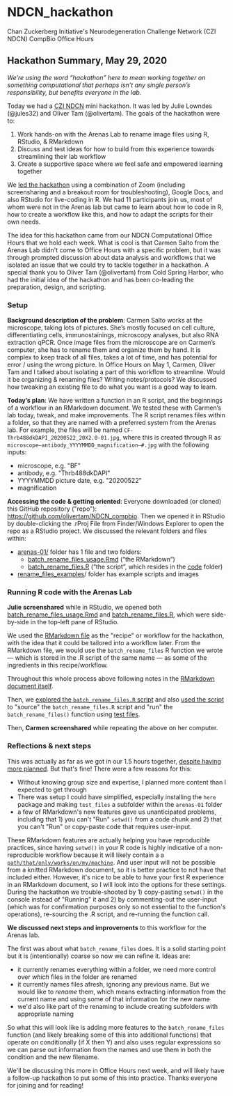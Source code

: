# NDCN_hackathon
Chan Zuckerberg Initiative's Neurodegeneration Challenge Network (CZI NDCN) CompBio Office Hours 

## Hackathon Summary, May 29, 2020
*We’re using the word “hackathon” here to mean working together on something computational that perhaps isn’t any single person’s responsibility, but benefits everyone in the lab.*

Today we had a [CZI NDCN](https://chanzuckerberg.com/science/programs-resources/neurodegeneration-challenge/) mini hackathon. It was led by Julie Lowndes (@jules32) and Oliver Tam (@olivertam). The goals of the hackathon were to:

1. Work hands-on with the Arenas Lab to rename image files using R, RStudio, & RMarkdown 
2. Discuss and test ideas for how to build from this experience towards streamlining their lab workflow
3. Create a supportive space where we feel safe and empowered learning together

We [led the hackathon](https://www.openscapes.org/blog/2020/03/11/how-to-run-a-remote-workshop/) using a combination of Zoom (including screensharing and a breakout room for troubleshooting), Google Docs, and also RStudio for live-coding in R. We had 11 participants join us, most of whom were not in the Arenas lab but came to learn about how to code in R, how to create a workflow like this, and how to adapt the scripts for their own needs. 

The idea for this hackathon came from our NDCN Computational Office Hours that we hold each week. What is cool is that Carmen Salto from the Arenas Lab didn't come to Office Hours with a specific problem, but it was through prompted discussion about data analysis and workflows that we isolated an issue that we could try to tackle together in a hackathon. A special thank you to Oliver Tam (@olivertam) from Cold Spring Harbor, who had the initial idea of the hackathon and has been co-leading the preparation, design, and scripting.


### Setup

**Background description of the problem**: Carmen Salto works at the microscope, taking lots of pictures. She’s mostly focused on cell culture, differentiating cells, immunostainings, microscopy analyses, but also RNA extraction qPCR. Once image files from the microscope are on Carmen’s computer, she has to rename them and organize them by hand. It is complex to keep track of all files, takes a lot of time, and has potential for error / using the wrong picture. In Office Hours on May 1, Carmen, Oliver Tam and I talked about isolating a part of this workflow to streamline. Would it be organizing & renaming files? Writing notes/protocols? We discussed how tweaking an existing file to do what you want is a good way to learn.

**Today’s plan**: We have written a function in an R script, and the beginnings of a workflow in an RMarkdown document. We tested these with Carmen’s lab today, tweak, and make improvements. The R script renames files within a folder, so that they are named with a preferred system from the Arenas lab. For example, the files will be named `CF-Thrb488dkDAPI_20200522_20X2.0-01.jpg`, where this is created through R as `microscope–antibody_YYYYMMDD_magnification–#.jpg` with the following inputs: 
 
- microscope, e.g. "BF"
- antibody, e.g. "Thrb488dkDAPI"
- YYYYMMDD picture date, e.g. "20200522"
- magnification

**Accessing the code & getting oriented**: Everyone downloaded (or cloned) this GitHub repository ("repo"): <https://github.com/olivertam/NDCN_compbio>. Then we opened it in RStudio by double-clicking the .rProj File from Finder/Windows Explorer to open the repo as a RStudio project. We discussed the relevant folders and files within:

- [arenas-01/](https://github.com/olivertam/NDCN_compbio/tree/master/arenas-01) folder has 1 file and two folders:
  - [batch_rename_files_usage.Rmd](https://github.com/olivertam/NDCN_compbio/blob/master/arenas-01/batch_rename_files_usage.Rmd) (“the RMarkdown”)
  - [batch_rename_files.R](https://github.com/olivertam/NDCN_compbio/blob/master/arenas-01/code/batch_rename_files.R) (“the script”, which resides in the [code](https://github.com/olivertam/NDCN_compbio/blob/master/arenas-01/code) folder)
- [rename_files_examples](https://github.com/olivertam/NDCN_compbio/tree/master/arenas-01/rename_files_examples)/ folder has example scripts and images

### Running R code with the Arenas Lab

**Julie screenshared** while in RStudio, we opened both [batch_rename_files_usage.Rmd](https://github.com/olivertam/NDCN_compbio/blob/master/arenas-01/batch_rename_files_usage.Rmd) and [batch_rename_files.R](https://github.com/olivertam/NDCN_compbio/blob/master/arenas-01/code/batch_rename_files.R), which were side-by-side in the top-left pane of RStudio. 

We used the [RMarkdown file](https://github.com/olivertam/NDCN_compbio/blob/master/arenas-01/batch_rename_files_usage.Rmd) as the "recipe" or workflow for the hackathon, with the idea that it could be tailored into a workflow later. From the RMarkdown file, we would use the `batch_rename_files` R function we wrote — which is stored in the .R script of the same name — as some of the ingredients in this recipe/workflow. 

Throughout this whole process above following notes in the [RMarkdown document itself](https://github.com/olivertam/NDCN_compbio/blob/master/arenas-01/batch_rename_files_usage.Rmd#L8). 

Then, we [explored the `batch_rename_files.R` script](https://github.com/olivertam/NDCN_compbio/blob/master/arenas-01/batch_rename_files_usage.Rmd#L20) and also [used the script](https://github.com/olivertam/NDCN_compbio/blob/master/hackathon-arenas/arenas_lab_usage.Rmd#L41) to "source" the `batch_rename_files.R` script and "run" the `batch_rename_files()` function using [test files](https://github.com/olivertam/NDCN_compbio/tree/master/rename_files_examples/test_files). 

Then, **Carmen screenshared** while repeating the above on her computer. 

### Reflections & next steps

This was actually as far as we got in our 1.5 hours together, [despite having more planned](https://github.com/olivertam/NDCN_compbio/blob/master/arenas-01/batch_rename_files_usage.Rmd#L95). But that's fine! There were a few reasons for this: 

- Without knowing group size and expertise, I planned more content than I expected to get through
- There was setup I could have simplified, especially installing the `here` package and making `test_files` a subfolder within the `arenas-01` folder
- a few of RMarkdown's new features gave us unanticipated problems, including that 1) you can't "Run" `setwd()` from a code chunk and 2) that you can't "Run" or copy-paste code that requires user-input. 

These RMarkdown features are actually helping you have reproducible practices, since having `setwd()` in your R code is highly indicative of a non-reproducible workflow because it will likely contain a a [`path/that/only/works/on/my/machine`](https://rstats.wtf/project-oriented-workflow.html#setwd). And user input will not be possible from a knitted RMarkdown document, so it is better practice to not have that included either. However, it's nice to be able to have your first R experience in an RMarkdown document, so I will look into the options for these settings. During the hackathon we trouble-shooted by 1) copy-pasting `setwd()` in the console instead of "Running" it and 2) by commenting-out the user-input (which was for confirmation purposes only so not essential to the function's operations), re-sourcing the .R script, and re-running the function call. 

**We discussed next steps and improvements** to this workflow for the Arenas lab.

The first was about what `batch_rename_files` does. It is a solid starting point but it is (intentionally) coarse so now we can refine it. Ideas are:

- it currently renames everything within a folder, we need more control over *which* files in the folder are renamed
- it currently names files afresh, ignoring any previous name. But we would like to *rename* them, which means extracting information from the current name and using some of that information for the new name
- we'd also like part of the renaming to include creating subfolders with appropriate naming

So what this will look like is adding more features to the `batch_rename_files` function (and likely breaking some of this into additional functions) that operate on conditionally (if X then Y) and also uses regular expressions so we can parse out information from the names and use them in both the condition and the new filename.

We'll be discussing this more in Office Hours next week, and will likely have a follow-up hackathon to put some of this into practice. Thanks everyone for joining and for reading!

<br>
<br>






